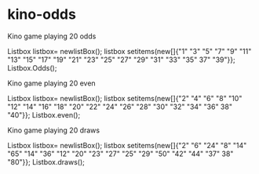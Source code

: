 # kino-odds
Kino game playing 20 odds

Listbox listbox= newlistBox();
listbox setitems(new[]{"1" "3" "5" "7" "9" "11" "13" "15" "17" "19" "21" "23" "25" "27" "29" "31" "33" "35" 37" "39"}};
Listbox.Odds();




Kino game playing 20 even

Listbox listbox= newlistBox();
listbox setitems(new[]{"2" "4" "6" "8" "10" "12" "14" "16" "18" "20" "22" "24" "26" "28" "30" "32" "34" "36" 38" "40"}};
Listbox.even();



Kino game playing 20 draws

Listbox listbox= newlistBox();
listbox setitems(new[]{"2" "6" "24" "8" "14" "65" "14" "36" "12" "20" "23" "27" "25" "29" "50" "42" "44" "37" 38" "80"}};
Listbox.draws();
